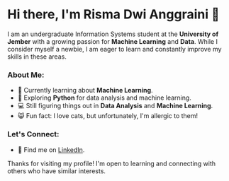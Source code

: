 # Hi there, I'm Risma Dwi Anggraini 👋

I am an undergraduate Information Systems student at the **University of Jember** with a growing passion for **Machine Learning** and **Data**. While I consider myself a newbie, I am eager to learn and constantly improve my skills in these areas. 

### About Me:
- 📘 Currently learning about **Machine Learning**.
- 🐍 Exploring **Python** for data analysis and machine learning.
- 💻 Still figuring things out in **Data Analysis** and **Machine Learning**.
- 😸 Fun fact: I love cats, but unfortunately, I'm allergic to them!
  
### Let's Connect:
- 💼 Find me on [LinkedIn](<https://www.linkedin.com/in/risma-dwi-anggraini-a7b3a5236>).

Thanks for visiting my profile! I'm open to learning and connecting with others who have similar interests.
